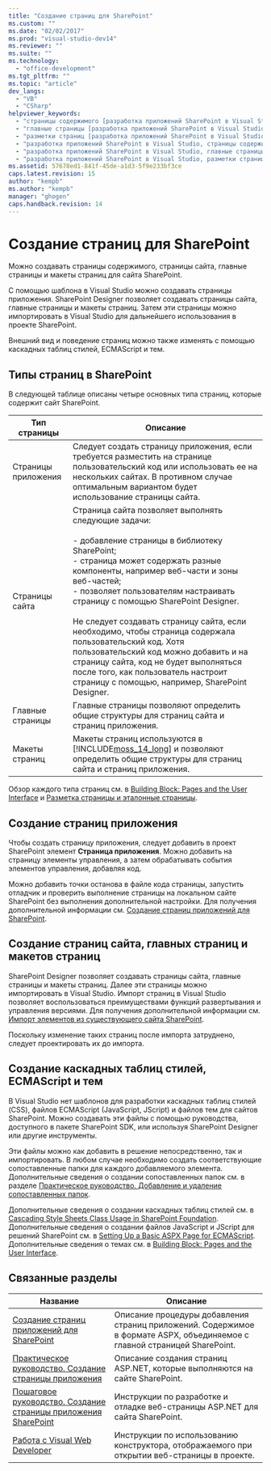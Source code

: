 ```yaml
---
title: "Создание страниц для SharePoint"
ms.custom: ""
ms.date: "02/02/2017"
ms.prod: "visual-studio-dev14"
ms.reviewer: ""
ms.suite: ""
ms.technology: 
  - "office-development"
ms.tgt_pltfrm: ""
ms.topic: "article"
dev_langs: 
  - "VB"
  - "CSharp"
helpviewer_keywords: 
  - "страницы содержимого [разработка приложений SharePoint в Visual Studio], разработка"
  - "главные страницы [разработка приложений SharePoint в Visual Studio], разработка"
  - "разметки страниц [разработка приложений SharePoint в Visual Studio], разработка"
  - "разработка приложений SharePoint в Visual Studio, страницы содержимого"
  - "разработка приложений SharePoint в Visual Studio, главные страницы"
  - "разработка приложений SharePoint в Visual Studio, разметки страниц"
ms.assetid: 57678ed1-841f-45de-a1d3-5f9e233bf3ce
caps.latest.revision: 15
author: "kempb"
ms.author: "kempb"
manager: "ghogen"
caps.handback.revision: 14
---
```

# Создание страниц для SharePoint
  Можно создавать страницы содержимого, страницы сайта, главные страницы и макеты страниц для сайта SharePoint.  
  
 С помощью шаблона в Visual Studio можно создавать страницы приложения.  SharePoint Designer позволяет создавать страницы сайта, главные страницы и макеты страниц.  Затем эти страницы можно импортировать в Visual Studio для дальнейшего использования в проекте SharePoint.  
  
 Внешний вид и поведение страниц можно также изменять с помощью каскадных таблиц стилей, ECMAScript и тем.  
  
## Типы страниц в SharePoint  
 В следующей таблице описаны четыре основных типа страниц, которые содержит сайт SharePoint.  
  
|Тип страницы|Описание|  
|------------------|--------------|  
|Страницы приложения|Следует создать страницу приложения, если требуется разместить на странице пользовательский код или использовать ее на нескольких сайтах.  В противном случае оптимальным вариантом будет использование страницы сайта.|  
|Страницы сайта|Страница сайта позволяет выполнять следующие задачи:<br /><br /> -   добавление страницы в библиотеку SharePoint;<br />-   страница может содержать разные компоненты, например веб\-части и зоны веб\-частей;<br />-   позволяет пользователям настраивать страницу с помощью SharePoint Designer.<br /><br /> Не следует создавать страницу сайта, если необходимо, чтобы страница содержала пользовательский код.  Хотя пользовательский код можно добавить и на страницу сайта, код не будет выполняться после того, как пользователь настроит страницу с помощью, например, SharePoint Designer.|  
|Главные страницы|Главные страницы позволяют определить общие структуры для страниц сайта и страниц приложения.|  
|Макеты страниц|Макеты страниц используются в [!INCLUDE[moss_14_long](../sharepoint/includes/moss-14-long-md.md)] и позволяют определить общие структуры для страниц сайта и страниц приложения.|  
  
 Обзор каждого типа страниц см. в [Building Block: Pages and the User Interface](http://go.microsoft.com/fwlink/?LinkID=182095) и [Разметка страницы и эталонные страницы](http://go.microsoft.com/fwlink/?LinkID=182096).  
  
## Создание страниц приложения  
 Чтобы создать страницу приложения, следует добавить в проект SharePoint элемент **Страница приложения**.  Можно добавить на страницу элементы управления, а затем обрабатывать события элементов управления, добавляя код.  
  
 Можно добавить точки останова в файле кода страницы, запустить отладчик и проверить выполнение страницы на локальном сайте SharePoint без выполнения дополнительной настройки.  Для получения дополнительной информации см. [Создание страниц приложений для SharePoint](../sharepoint/creating-application-pages-for-sharepoint.md).  
  
## Создание страниц сайта, главных страниц и макетов страниц  
 SharePoint Designer позволяет создавать страницы сайта, главные страницы и макеты страниц.  Далее эти страницы можно импортировать в Visual Studio.  Импорт страниц в Visual Studio позволяет воспользоваться преимуществами функций развертывания и управления версиями.  Для получения дополнительной информации см. [Импорт элементов из существующего сайта SharePoint](../sharepoint/importing-items-from-an-existing-sharepoint-site.md).  
  
 Поскольку изменение таких страниц после импорта затруднено, следует проектировать их до импорта.  
  
## Создание каскадных таблиц стилей, ECMAScript и тем  
 В Visual Studio нет шаблонов для разработки каскадных таблиц стилей \(CSS\), файлов ECMAScript \(JavaScript, JScript\) и файлов тем для сайтов SharePoint.  Можно создавать эти файлы с помощью руководства, доступного в пакете SharePoint SDK, или используя SharePoint Designer или другие инструменты.  
  
 Эти файлы можно как добавить в решение непосредственно, так и импортировать.  В любом случае необходимо создать соответствующие сопоставленные папки для каждого добавляемого элемента.  Дополнительные сведения о создании сопоставленных папок см. в разделе [Практическое руководство. Добавление и удаление сопоставленных папок](../sharepoint/how-to-add-and-remove-mapped-folders.md).  
  
 Дополнительные сведения о создании каскадных таблиц стилей см. в [Cascading Style Sheets Class Usage in SharePoint Foundation](http://go.microsoft.com/fwlink/?LinkID=182098).  Дополнительные сведения о создании файлов JavaScript и JScript для решений SharePoint см. в [Setting Up a Basic ASPX Page for ECMAScript](http://go.microsoft.com/fwlink/?LinkID=182099).  Дополнительные сведения о темах см. в [Building Block: Pages and the User Interface](http://go.microsoft.com/fwlink/?LinkID=182095).  
  
## Связанные разделы  
  
|Название|Описание|  
|--------------|--------------|  
|[Создание страниц приложений для SharePoint](../sharepoint/creating-application-pages-for-sharepoint.md)|Описание процедуры добавления страниц приложений. Содержимое в формате ASPX, объединяемое с главной страницей SharePoint.|  
|[Практическое руководство. Создание страницы приложения](../sharepoint/how-to-create-an-application-page.md)|Описание создания страниц ASP.NET, которые выполняются на сайте SharePoint.|  
|[Пошаговое руководство. Создание страницы приложения SharePoint](../sharepoint/walkthrough-creating-a-sharepoint-application-page.md)|Инструкции по разработке и отладке веб\-страницы ASP.NET для сайта SharePoint.|  
|[Работа с Visual Web Developer](http://msdn.microsoft.com/ru-ru/9c31f93b-c8fb-4599-9b14-6194ec8c7539)|Инструкции по использованию конструктора, отображаемого при открытии веб\-страницы в проекте.|  
  
  